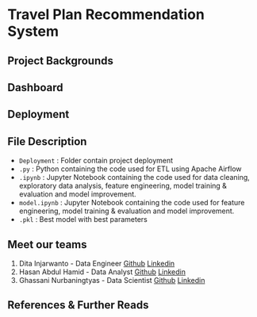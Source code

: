 # Travel Plan Recommendation System

## Project Backgrounds

## Dashboard

## Deployment

## File Description
- `Deployment` : Folder contain project deployment
- `.py` : Python containing the code used for ETL using Apache Airflow
- `.ipynb` : Jupyter Notebook containing the code used for data cleaning, exploratory data analysis, feature engineering, model training & evaluation and model improvement.
- `model.ipynb` : Jupyter Notebook containing the code used for feature engineering, model training & evaluation and model improvement.
- `.pkl` : Best model with best parameters

## Meet our teams
1. Dita Injarwanto - Data Engineer [Github](https://github.com/injarw) [Linkedin]()
2. Hasan Abdul Hamid - Data Analyst [Github](https://github.com/hasanhmd) [Linkedin]()
3. Ghassani Nurbaningtyas - Data Scientist [Github](https://github.com/ghssni) [Linkedin](https://www.linkedin.com/in/ghtyas/)

## References & Further Reads

